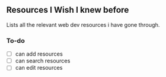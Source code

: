 ## Resources I Wish I knew before

Lists all the relevant web dev resources i have gone through.

### To-do
- [ ] can add resources
- [ ] can search resources
- [ ] can edit resources
